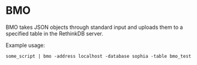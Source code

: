 # BMO

BMO takes JSON objects through standard input and uploads them to a specified table in the RethinkDB server.

Example usage:

`some_script | bmo -address localhost -database sophia -table bmo_test`
